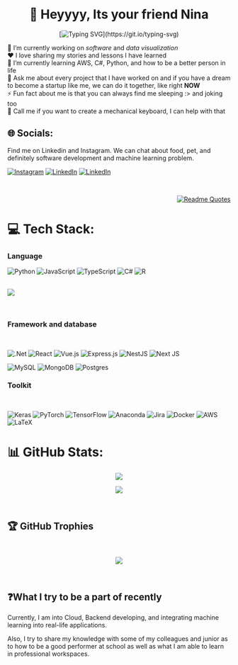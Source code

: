 
<div align='center'>

<h1> 💫 Heyyyy, Its your friend Nina</h1>

[![Typing SVG](https://readme-typing-svg.demolab.com/?lines=Be+the+better+you+everyday.)](https://git.io/typing-svg)

</div>


🔭 I’m currently working on *software* and *data visualization*<br>
❤️ I love sharing my stories and lessons I have learned<br>
📖 I’m currently learning AWS, C#, Python, and how to be a better person in life<br>
💬 Ask me about every project that I have worked on and if you have a dream to become a startup like me, we can do it together, like right **NOW** <br>
⚡ Fun fact about me is that you can always find me sleeping :> and joking too <br>
📲 Call me if you want to create a mechanical keyboard, I can help with that

## 🌐 Socials:
Find me on Linkedin and Instagram. We can chat about food, pet, and definitely software development and machine learning problem.

[![Instagram](https://img.shields.io/badge/Instagram-%23E4405F.svg?logo=Instagram&logoColor=white)](https://instagram.com/nhuwlaftooi)
[![LinkedIn](https://img.shields.io/badge/LinkedIn-%230077B5.svg?logo=linkedin&logoColor=white)](https://linkedin.com/in/lialic)
[![LinkedIn](https://img.shields.io/badge/Github-%23323330.svg?logo=Github&logoColor=white)](https://github.com/nina-hpn)

<br>

<div align='right'>

[![Readme Quotes](https://quotes-github-readme.vercel.app/api?type=horizontal&theme=catppuccin)](https://github.com/piyushsuthar/github-readme-quotes)

</div>

# 💻 Tech Stack:

### Language
![Python](https://img.shields.io/badge/python-3670A0?style=for-the-badge&logo=python&logoColor=ffdd54) 
![JavaScript](https://img.shields.io/badge/javascript-%23323330.svg?style=for-the-badge&logo=javascript&logoColor=%23F7DF1E) 
![TypeScript](https://img.shields.io/badge/typescript-%23007ACC.svg?style=for-the-badge&logo=typescript&logoColor=white)
![C#](https://img.shields.io/badge/c%23-%23239120.svg?style=for-the-badge&logo=c-sharp&logoColor=white)
![R](https://img.shields.io/badge/r-%23276DC3.svg?style=for-the-badge&logo=r&logoColor=white)
<br>
<br>

![](https://github-readme-stats.vercel.app/api/top-langs/?username=nina-hpn&theme=omni&hide_border=false&include_all_commits=true&count_private=true&layout=compact)

<br>

### Framework and database

<br>

![.Net](https://img.shields.io/badge/.NET-5C2D91?style=for-the-badge&logo=.net&logoColor=white) ![React](https://img.shields.io/badge/react-%2320232a.svg?style=for-the-badge&logo=react&logoColor=%2361DAFB) ![Vue.js](https://img.shields.io/badge/vuejs-%2335495e.svg?style=for-the-badge&logo=vuedotjs&logoColor=%234FC08D) ![Express.js](https://img.shields.io/badge/express.js-%23404d59.svg?style=for-the-badge&logo=express&logoColor=%2361DAFB)
![NestJS](https://img.shields.io/badge/nestjs-%23E0234E.svg?style=for-the-badge&logo=nestjs&logoColor=white)
![Next JS](https://img.shields.io/badge/Next-black?style=for-the-badge&logo=next.js&logoColor=white)


![MySQL](https://img.shields.io/badge/mysql-%2300f.svg?style=for-the-badge&logo=mysql&logoColor=white) ![MongoDB](https://img.shields.io/badge/MongoDB-%234ea94b.svg?style=for-the-badge&logo=mongodb&logoColor=white) ![Postgres](https://img.shields.io/badge/postgres-%23316192.svg?style=for-the-badge&logo=postgresql&logoColor=white) 

### Toolkit

<br>

![Keras](https://img.shields.io/badge/Keras-%23D00000.svg?style=for-the-badge&logo=Keras&logoColor=white) 
![PyTorch](https://img.shields.io/badge/PyTorch-%23EE4C2C.svg?style=for-the-badge&logo=PyTorch&logoColor=white) ![TensorFlow](https://img.shields.io/badge/TensorFlow-%23FF6F00.svg?style=for-the-badge&logo=TensorFlow&logoColor=white) 
![Anaconda](https://img.shields.io/badge/Anaconda-%2344A833.svg?style=for-the-badge&logo=anaconda&logoColor=white) 
![Jira](https://img.shields.io/badge/jira-%230A0FFF.svg?style=for-the-badge&logo=jira&logoColor=white) ![Docker](https://img.shields.io/badge/docker-%230db7ed.svg?style=for-the-badge&logo=docker&logoColor=white)
![AWS](https://img.shields.io/badge/AWS-%23FF9900.svg?style=for-the-badge&logo=amazon-aws&logoColor=white)
![LaTeX](https://img.shields.io/badge/latex-%23008080.svg?style=for-the-badge&logo=latex&logoColor=white)

# 📊 GitHub Stats:
<div align='center'>

![](https://github-readme-stats.vercel.app/api?username=nina-hpn&theme=omni&hide_border=false&include_all_commits=true&count_private=true&show_icons=true)

![](https://github-readme-streak-stats.herokuapp.com/?user=nina-hpn&theme=omni&hide_border=false&show-icon=true)<br/>
</div>

<br>

## 🏆 GitHub Trophies
<br>
<div align='center'>

![](https://github-profile-trophy.vercel.app/?username=nina-hpn&theme=discord&no-bg=true&no-frame=false&column=3&margin-w=15&margin-h=15)

</div>
<br>

## ❓What I try to be a part of recently

Currently, I am into Cloud, Backend developing, and integrating machine learning into real-life applications.

Also, I try to share my knowledge with some of my colleagues and junior as to how to be a good performer at school as well as what I am able to learn in professional workspaces.

